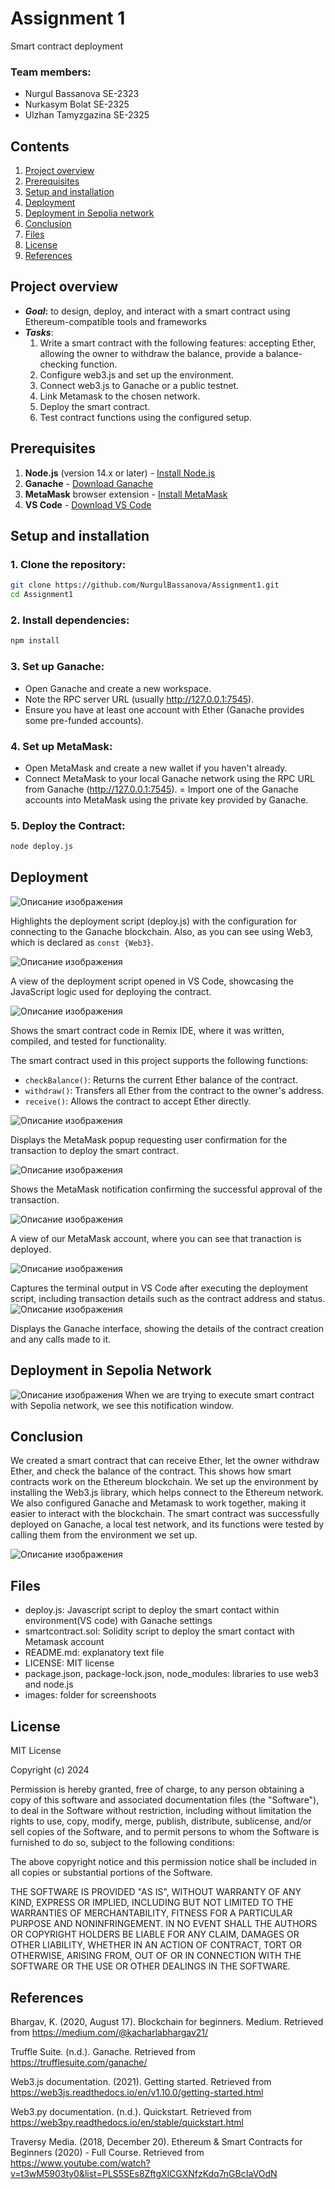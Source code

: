 # Assignment 1


 Smart contract deployment

### Team members: 
- Nurgul Bassanova SE-2323
- Nurkasym Bolat SE-2325
- Ulzhan Tamyzgazina SE-2325


## Contents

1. [Project overview](#project-overview)
2. [Prerequisites](#prerequisites)
3. [Setup and installation](#setup-and-installation)
4. [Deployment](#deployment)
5. [Deployment in Sepolia network](#sepolia)
6. [Conclusion](#conclusion)
7. [Files](#files)
8. [License](#license)
9. [References](#license)



## Project overview

- <b><i>Goal</i>:</b>  to design, deploy, and interact with a smart contract using Ethereum-compatible tools and frameworks
- <b><i>Tasks</i></b>:
    1. Write a smart contract with the following features: accepting Ether, allowing the owner to withdraw the balance, provide a balance-checking function.
    2. Configure web3.js and set up the environment.
    3. Connect web3.js to Ganache or a public testnet.
    4. Link Metamask to the chosen network.
    5. Deploy the smart contract.
    6. Test contract functions using the configured setup.
 

## Prerequisites

1. **Node.js** (version 14.x or later) - [Install Node.js](https://nodejs.org/)
2. **Ganache** - [Download Ganache](https://www.trufflesuite.com/ganache)
3. **MetaMask** browser extension - [Install MetaMask](https://metamask.io/)
4. **VS Code** - [Download VS Code](https://code.visualstudio.com/)


## Setup and installation 

### 1. Clone the repository:

```bash
git clone https://github.com/NurgulBassanova/Assignment1.git
cd Assignment1
```
### 2. Install dependencies:

```bash
npm install
```
### 3. Set up Ganache:
- Open Ganache and create a new workspace.
- Note the RPC server URL (usually http://127.0.0.1:7545).
- Ensure you have at least one account with Ether (Ganache provides some pre-funded accounts).

### 4. Set up MetaMask:
- Open MetaMask and create a new wallet if you haven't already.
- Connect MetaMask to your local Ganache network using the RPC URL from Ganache (http://127.0.0.1:7545).
= Import one of the Ganache accounts into MetaMask using the private key provided by Ganache.


### 5. Deploy the Contract:
```bash
node deploy.js
```


## Deployment
![Описание изображения](images/web3.jpg)

Highlights the deployment script (deploy.js) with the configuration for connecting to the Ganache blockchain. Also, as you can see using Web3, which is declared as `const {Web3}`.


![Описание изображения](images/script.jpg)


A view of the deployment script opened in VS Code, showcasing the JavaScript logic used for deploying the contract.

![Описание изображения](images/smart.jpg)

Shows the smart contract code in Remix IDE, where it was written, compiled, and tested for functionality.

The smart contract used in this project supports the following functions:

- `checkBalance()`: Returns the current Ether balance of the contract.
- `withdraw()`: Transfers all Ether from the contract to the owner's address.
- `receive()`: Allows the contract to accept Ether directly.

![Описание изображения](images/withdraw.jpg)

Displays the MetaMask popup requesting user confirmation for the transaction to deploy the smart contract.

![Описание изображения](images/approve1.jpg)

Shows the MetaMask notification confirming the successful approval of the transaction.

![Описание изображения](images/acc.jpg)

A view of our MetaMask account, where you can see that tranaction is deployed. 

![Описание изображения](images/outputVS.jpg)

Captures the terminal output in VS Code after executing the deployment script, including transaction details such as the contract address and status.
![Описание изображения](images/ganache.jpg)

Displays the Ganache interface, showing the details of the contract creation and any calls made to it.

## Deployment in Sepolia Network
![Описание изображения](images/sepoliatransact.png)
When we are trying to execute smart contract with Sepolia network, we see this notification window.

## Conclusion

We created a smart contract that can receive Ether, let the owner withdraw Ether, and check the balance of the contract. This shows how smart contracts work on the Ethereum blockchain. 
We set up the environment by installing the Web3.js library, which helps connect to the Ethereum network. 
We also configured Ganache and Metamask to work together, making it easier to interact with the blockchain. The smart contract was successfully deployed on Ganache, a local test network, and its functions were tested by calling them from the environment we set up.

![Описание изображения](images/callandcreation.jpg)


## Files

- deploy.js: Javascript script to deploy the smart contact within environment(VS code) with Ganache settings
- smartcontract.sol: Solidity script to deploy the smart contact with Metamask account
- README.md: explanatory text file
- LICENSE: MIT license
- package.json, package-lock.json, node_modules: libraries to use web3 and node.js
- images: folder for screenshoots

## License

MIT License

Copyright (c) 2024

Permission is hereby granted, free of charge, to any person obtaining a copy
of this software and associated documentation files (the "Software"), to deal
in the Software without restriction, including without limitation the rights
to use, copy, modify, merge, publish, distribute, sublicense, and/or sell
copies of the Software, and to permit persons to whom the Software is
furnished to do so, subject to the following conditions:

The above copyright notice and this permission notice shall be included in all
copies or substantial portions of the Software.

THE SOFTWARE IS PROVIDED "AS IS", WITHOUT WARRANTY OF ANY KIND, EXPRESS OR
IMPLIED, INCLUDING BUT NOT LIMITED TO THE WARRANTIES OF MERCHANTABILITY,
FITNESS FOR A PARTICULAR PURPOSE AND NONINFRINGEMENT. IN NO EVENT SHALL THE
AUTHORS OR COPYRIGHT HOLDERS BE LIABLE FOR ANY CLAIM, DAMAGES OR OTHER
LIABILITY, WHETHER IN AN ACTION OF CONTRACT, TORT OR OTHERWISE, ARISING FROM,
OUT OF OR IN CONNECTION WITH THE SOFTWARE OR THE USE OR OTHER DEALINGS IN THE
SOFTWARE.

## References

Bhargav, K. (2020, August 17). Blockchain for beginners. Medium. Retrieved from https://medium.com/@kacharlabhargav21/

Truffle Suite. (n.d.). Ganache. Retrieved from https://trufflesuite.com/ganache/

Web3.js documentation. (2021). Getting started. Retrieved from https://web3js.readthedocs.io/en/v1.10.0/getting-started.html

Web3.py documentation. (n.d.). Quickstart. Retrieved from https://web3py.readthedocs.io/en/stable/quickstart.html

Traversy Media. (2018, December 20). Ethereum & Smart Contracts for Beginners (2020) - Full Course. Retrieved from https://www.youtube.com/watch?v=t3wM5903ty0&list=PLS5SEs8ZftgXlCGXNfzKdq7nGBcIaVOdN

